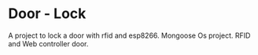 # Door - Lock
A project to lock a door with rfid and esp8266.
Mongoose Os project.
RFID and Web controller door.
